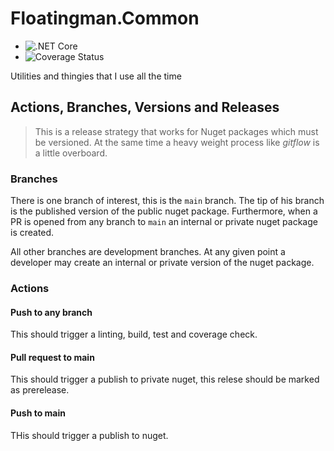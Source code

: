 # Floatingman.Common

- ![.NET Core](https://github.com/floatingman-ltd/Floatingman.Common/actions/workflows/any-push.yml/badge.svg?branch=main)
- ![Coverage Status](https://coveralls.io/repos/github/floatingman-ltd/Floatingman.Common/badge.svg)

Utilities and thingies that I use all the time

## Actions, Branches, Versions and Releases

> This is a release strategy that works for Nuget packages which must be versioned.  At the same time a heavy weight process like _gitflow_ is a little overboard.
### Branches

There is one branch of interest, this is the `main` branch.  The tip of his branch is the published version of the public nuget package.  Furthermore, when a PR is opened from any branch to `main` an internal or private nuget package is created.

All other branches are development branches.  At any given point a developer may create an internal or private version of the nuget package.  

### Actions

#### Push to any branch

This should trigger a linting, build, test and coverage check.

#### Pull request to main

This should trigger a publish to private nuget, this relese should be marked as prerelease.

#### Push to main

THis should trigger a publish to nuget.
